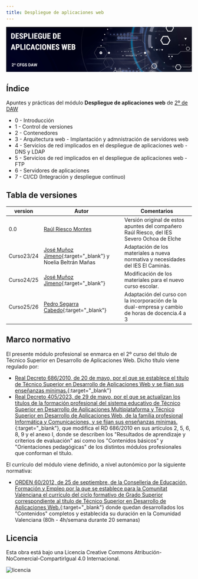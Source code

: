 ```yaml
---
title: Despliegue de aplicaciones web
---
```

![](img/DespliegueAplicacionesWeb.png)

## Índice

Apuntes y prácticas del módulo **Despliegue de aplicaciones web** de <u>2º de DAW</u>

* 0 - Introducción
* 1 - Control de versiones
* 2 - Contenedores
* 3 - Arquitectura web - Implantación y admnistración de servidores web
* 4 - Servicios de red implicados en el despliegue de aplicaciones web - DNS y LDAP
* 5 - Servicios de red implicados en el despliegue de aplicaciones web - FTP
* 6 - Servidores de aplicaciones
* 7 - CI/CD (Integración y despliegue continuo)

## Tabla de versiones

| version | Autor                                                                | Comentarios                                                                                                    |
| ------- | -------------------------------------------------------------------- | -------------------------------------------------------------------------------------------------------------- |
| 0.0     | [Raúl Riesco Montes](mailto:r.riesco@edu.gva.es)                            | Versión original de estos apuntes del compañero Raúl Riesco, del IES Severo Ochoa de Elche |
| Curso23/24    | [José Muñoz Jimeno](https://about.me/jmunozj){:target="_blank"} y Noelia Beltrán Mañas | Adaptación de los materiales a nueva normativa y necesidades del IES El Caminàs.                               |
| Curso24/25   | [José Muñoz Jimeno](https://about.me/jmunozj){:target="_blank"} | Modificación de los materiales para el nuevo curso escolar.   |
| Curso25/26   | [Pedro Segarra Cabedo](mailto:p.segarracabedo@edu.gva.esj){:target="_blank"} | Adaptación del curso con la incorporación de la dual-empresa y cambio de horas de docencia.4 a 3|                             
## Marco normativo
El presente módulo profesional se enmarca en el 2º curso del título de Técnico Superior en Desarrollo de Aplicaciones Web. Dicho título viene regulado por:

- [Real Decreto 686/2010, de 20 de mayo, por el que se establece el título de Técnico Superior en Desarrollo de Aplicaciones Web y se fijan sus enseñanzas mínimas.](https://www.boe.es/eli/es/rd/2010/05/20/686){:target="_blank"}
- [Real Decreto 405/2023, de 29 de mayo, por el que se actualizan los títulos de la formación profesional del sistema educativo de Técnico Superior en Desarrollo de Aplicaciones Multiplataforma y Técnico Superior en Desarrollo de Aplicaciones Web, de la familia profesional Informática y Comunicaciones, y se fijan sus enseñanzas mínimas.](https://www.boe.es/eli/es/rd/2023/05/29/405){:target="_blank"}, que modifica el RD 686/2010 en sus artículos 2, 5, 6, 8, 9 y el anexo I, donde se describen los "Resultados de aprendizaje y criterios de evaluación" así como los "Contenidos básicos" y "Orientaciones pedagógicas" de los distintos módulos profesionales que conforman el título.
 
El currículo del módulo viene definido, a nivel autonómico por la siguiente normativa:

- [ORDEN 60/2012, de 25 de septiembre, de la Conselleria de Educación, Formación y Empleo por la que se establece para la Comunitat Valenciana el currículo del ciclo formativo de Grado Superior correspondiente al título de Técnico Superior en Desarrollo de Aplicaciones Web.](https://dogv.gva.es/es/eli/es-vc/o/2012/09/25/60/){:target="_blank"} donde quedan desarrollados los "Contenidos" completos y establecida su duración en la Comunidad Valenciana (80h - 4h/semana durante 20 semanas)

## Licencia

Esta obra está bajo una Licencia Creative Commons Atribución-NoComercial-CompartirIgual 4.0 Internacional.

![licencia](https://i.creativecommons.org/l/by-nc-sa/4.0/88x31.png)


